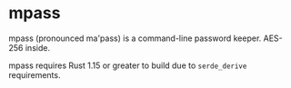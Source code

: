 # mpass
mpass (pronounced ma'pass) is a command-line password keeper.
AES-256 inside.

mpass requires Rust 1.15 or greater to build due to `serde_derive` requirements.